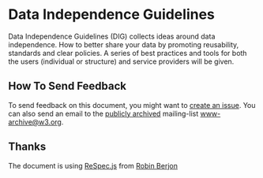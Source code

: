 # Data Independence Guidelines

Data Independence Guidelines (DIG) collects ideas around data independence. How to better share your data by promoting reusability, standards and clear policies. A series of best practices and tools for both the users (individual or structure) and service providers will be given.

## How To Send Feedback

To send feedback on this document, you might want to [create an issue](https://github.com/karlcow/Data-Independence-Guidelines/issues). You can also send an email to the [publicly archived](http://lists.w3.org/Archives/Public/www-archive/ "www-archive@w3.org Mail Archives") mailing-list [www-archive@w3.org](mailto:www-archive@w3.org).

## Thanks

The document is using [ReSpec.js](http://dev.w3.org/2009/dap/ReSpec.js/documentation.html "ReSpec.js — W3C Specification Writing Tool") from [Robin Berjon](http://berjon.com/ "Welcome! — Robin Berjon")